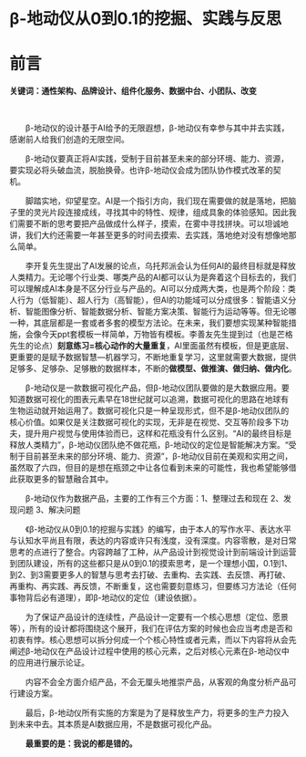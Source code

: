 # β-地动仪从0到0.1的挖掘、实践与反思
# 前言

<b>关键词：通性架构、品牌设计、组件化服务、数据中台、小团队、改变</b>

<br>

<p style="text-indent:2em">β-地动仪的设计基于AI给予的无限遐想，β-地动仪有幸参与其中并去实践，感谢前人给我们创造的无限空间。</p>

<p style="text-indent:2em">β-地动仪要真正将AI实践，受制于目前甚至未来的部分环境、能力、资源，要实现必将头破血流，脱胎换骨。也许β-地动仪会成为团队协作模式改革的契机。</p>
	
<p style="text-indent:2em">脚踏实地，仰望星空。AI是一个指引方向，我们现在需要做的就是落地，把脑子里的灵光片段连接成线，寻找其中的特性、规律，组成具象的体验感知。因此我们需要不断的思考要把产品做成什么样子，摸索，在雾中寻找拼块。可以坦诚地讲，我们大约还需要一年甚至更多的时间去摸索、去实践，落地绝对没有想像地那么简单。</p>
	
<p style="text-indent:2em">李开复先生提出了AI发展的论点，乌托邦派会认为任何AI的最终目标就是释放人类精力。无论哪个行业类、哪类产品的AI都可以认为是奔着这个目标去的，我们可以理解成AI本身是不区分行业与产品的。AI可以分成两大类，也是两个阶段：类人行为（低智能）、超人行为（高智能），但AI的功能域可以分成很多：智能语义分析、智能图像分析、智能数据分析、智能方案决策、智能行为运动等等。但无论哪一种，其底层都是一套或者多套的模型方法论。在未来，我们要想实现某种智能措施，会像今天ppt套模板一样简单，万物皆有模板。李善友先生提到过（也是芒格先生的论点）<b>刻意练习=核心动作的大量重复</b>，AI里面虽然有模板，但是更底层、更重要的是赋予数据智慧—机器学习，不断地重复学习，这里就需要大数据，提供足够多、足够杂、足够散的数据样本，不断的<b>做模型、做推演、做归纳、做内化</b>。</p>
	
<p style="text-indent:2em">β-地动仪是一款数据可视化产品，但β-地动仪团队要做的是大数据应用。要知道数据可视化的图表元素早在18世纪就可以追溯，数据可视化的思路在地球有生物运动就开始运用了。数据可视化只是一种呈现形式，但不是β-地动仪团队的核心价值。如果仅是关注数据可视化的实现，无非是在视觉、交互等阶段多下功夫，提升用户视觉与使用体验而已，这样和花瓶没有什么区别。“AI的最终目标是释放人类精力”，β-地动仪团队绝不做花瓶，β-地动仪的定位是智能解决方案。“受制于目前甚至未来的部分环境、能力、资源”，β-地动仪目前在美观和实用之间，虽然取了六四，但目的是想在瓶颈之中让各位看到未来的可能性，我也希望能够借此获取更多的智慧融合其中。</p>
	
<p style="text-indent:2em">β-地动仪作为数据产品，主要的工作有三个方面：1、整理过去和现在 2、发现问题 3、解决问题</p>
	
<p style="text-indent:2em">《β-地动仪从0到0.1的挖掘与实践》的编写，由于本人的写作水平、表达水平与认知水平尚且有限，表达的内容或许只有浅度，没有深度。内容零散，是对日常思考的点进行了整合。内容跨越了工种，从产品设计到视觉设计到前端设计到运营到团队建设，所有的这些都只是从0到0.1的摸索思考，是一个理想小国，0.1到1、到2、到3需要更多人的智慧与思考去打破、去重构、去实践、去反馈、再打破、再重构、再实践、再反馈，不断重复，这也需要刻意练习，但要练习方法论（任何事物背后必有道理），即β-地动仪的定位（建设依据）。</p>

<p style="text-indent:2em">为了保证产品设计的连续性，产品设计一定要有一个核心思想（定位、愿景等），所有的设计都将围绕这个展开，我们在评估方案的时候也会应当考虑是否和初衷有悖。核心思想可以拆分何成一个个核心特性或者元素，而以下内容将从会先阐述β-地动仪在产品设计过程中使用的核心元素，之后对核心元素在β-地动仪中的应用进行展示论证。</p>

<p style="text-indent:2em">内容不会全方面介绍产品，不会无厘头地推崇产品，从客观的角度分析产品可行建设方案。</p>

<p style="text-indent:2em">最后，β-地动仪所有实施的方案是为了是释放生产力，将更多的生产力投入到未来中去。其本质是AI数据应用，不是数据可视化产品。</p>

<p style="text-indent:2em"><b>最重要的是：我说的都是错的。</b></p>